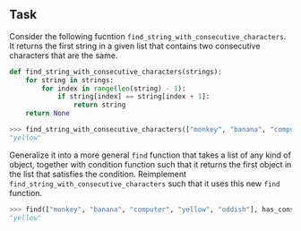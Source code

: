 ## Task

Consider the following fucntion `find_string_with_consecutive_characters`. It returns the first string in a given list
that contains two consecutive characters that are the same.

```python
def find_string_with_consecutive_characters(strings):
    for string in strings:
        for index in range(len(string) - 1):
            if string[index] == string[index + 1]:
                return string
    return None

>>> find_string_with_consecutive_characters(["monkey", "banana", "computer", "yellow", "oddish"])
"yellow"
```

Generalize it into a more general `find` function that takes a list of any kind of object, together with condition
function such that it returns the first object in the list that satisfies the condition. Reimplement
`find_string_with_consecutive_characters` such that it uses this new `find` function.

```python
>>> find(["monkey", "banana", "computer", "yellow", "oddish"], has_consecutive_characters)
"yellow"
```
